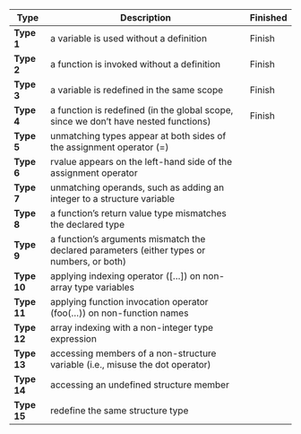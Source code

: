 

 

| Type        | Description                                                  | Finished |
| ----------- | ------------------------------------------------------------ | -------- |
| **Type 1**  | a variable is used without a definition                      | Finish   |
| **Type 2**  | a function is invoked without a definition                   | Finish   |
| **Type 3**  | a variable is redefined in the same scope                    | Finish   |
| **Type 4**  | a function is redefined (in the global scope, since we don’t have nested functions) | Finish   |
| **Type 5**  | unmatching types appear at both sides of the assignment operator (=) |          |
| **Type 6**  | rvalue appears on the left-hand side of the assignment operator |          |
| **Type 7**  | unmatching operands, such as adding an integer to a structure variable |          |
| **Type 8**  | a function’s return value type mismatches the declared type  |          |
| **Type 9**  | a function’s arguments mismatch the declared parameters (either types or numbers, or both) |          |
| **Type 10** | applying indexing operator ([…]) on non-array type variables |          |
| **Type 11** | applying function invocation operator (foo(…)) on non-function names |          |
| **Type 12** | array indexing with a non-integer type expression            |          |
| **Type 13** | accessing members of a non-structure variable (i.e., misuse the dot operator) |          |
| **Type 14** | accessing an undefined structure member                      |          |
| **Type 15** | redefine the same structure type                             |          |